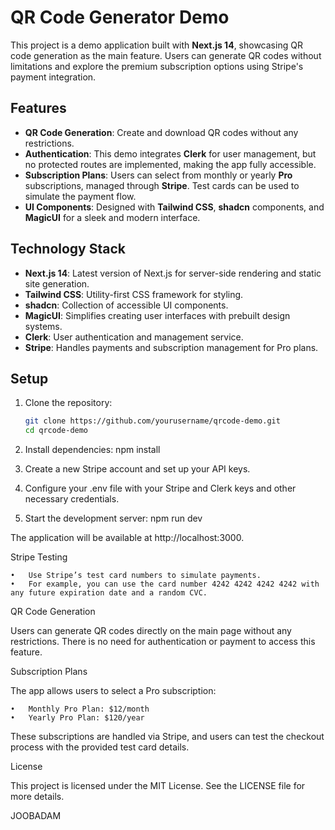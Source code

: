 # QR Code Generator Demo

This project is a demo application built with **Next.js 14**, showcasing QR code generation as the main feature. Users can generate QR codes without limitations and explore the premium subscription options using Stripe's payment integration. 

## Features

- **QR Code Generation**: Create and download QR codes without any restrictions.
- **Authentication**: This demo integrates **Clerk** for user management, but no protected routes are implemented, making the app fully accessible.
- **Subscription Plans**: Users can select from monthly or yearly **Pro** subscriptions, managed through **Stripe**. Test cards can be used to simulate the payment flow.
- **UI Components**: Designed with **Tailwind CSS**, **shadcn** components, and **MagicUI** for a sleek and modern interface.

## Technology Stack

- **Next.js 14**: Latest version of Next.js for server-side rendering and static site generation.
- **Tailwind CSS**: Utility-first CSS framework for styling.
- **shadcn**: Collection of accessible UI components.
- **MagicUI**: Simplifies creating user interfaces with prebuilt design systems.
- **Clerk**: User authentication and management service.
- **Stripe**: Handles payments and subscription management for Pro plans.

## Setup

1. Clone the repository:

   ```bash
   git clone https://github.com/yourusername/qrcode-demo.git
   cd qrcode-demo

2.	Install dependencies:
    npm install

3.	Create a new Stripe account and set up your API keys.

4.	Configure your .env file with your Stripe and Clerk keys and other necessary credentials.

5.	Start the development server:
    npm run dev

The application will be available at http://localhost:3000.

Stripe Testing

	•	Use Stripe’s test card numbers to simulate payments.
	•	For example, you can use the card number 4242 4242 4242 4242 with any future expiration date and a random CVC.

QR Code Generation

Users can generate QR codes directly on the main page without any restrictions. There is no need for authentication or payment to access this feature.

Subscription Plans

The app allows users to select a Pro subscription:

	•	Monthly Pro Plan: $12/month
	•	Yearly Pro Plan: $120/year

These subscriptions are handled via Stripe, and users can test the checkout process with the provided test card details.

License

This project is licensed under the MIT License. See the LICENSE file for more details.

JOOBADAM